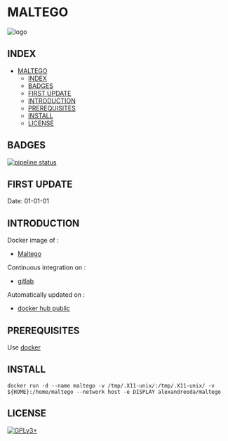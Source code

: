 # MALTEGO

![logo](https://assets.gitlab-static.net/uploads/-/system/project/avatar/12904454/vector_logo_grey_small_edge_512_darker.png)

## INDEX

- [MALTEGO](#maltego)
  - [INDEX](#index)
  - [BADGES](#badges)
  - [FIRST UPDATE](#first-update)
  - [INTRODUCTION](#introduction)
  - [PREREQUISITES](#prerequisites)
  - [INSTALL](#install)
  - [LICENSE](#license)

## BADGES

[![pipeline status](https://gitlab.com/oda-alexandre/maltego/badges/master/pipeline.svg)](https://gitlab.com/oda-alexandre/maltego/commits/master)

## FIRST UPDATE

Date: 01-01-01

## INTRODUCTION

Docker image of :

- [Maltego](https://www.paterva.com/web7/buy/maltego-clients/maltego-ce.php)

Continuous integration on :

- [gitlab](https://gitlab.com/oda-alexandre/maltego/pipelines)

Automatically updated on :

- [docker hub public](https://hub.docker.com/r/alexandreoda/maltego)

## PREREQUISITES

Use [docker](https://www.docker.com)

## INSTALL

```docker run -d --name maltego -v /tmp/.X11-unix/:/tmp/.X11-unix/ -v ${HOME}:/home/maltego --network host -e DISPLAY alexandreoda/maltego```

## LICENSE

[![GPLv3+](http://gplv3.fsf.org/gplv3-127x51.png)](https://gitlab.com/oda-alexandre/maltego/blob/master/LICENSE)
